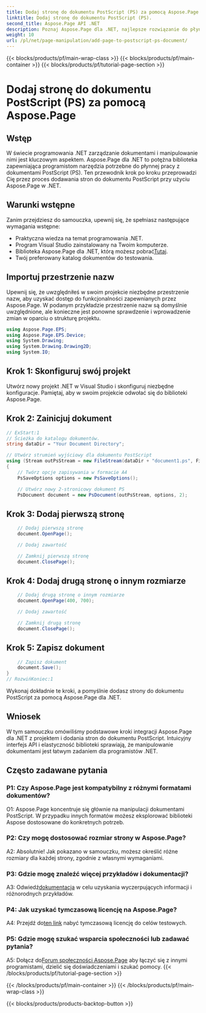 ```yaml
---
title: Dodaj stronę do dokumentu PostScript (PS) za pomocą Aspose.Page
linktitle: Dodaj stronę do dokumentu PostScript (PS).
second_title: Aspose.Page API .NET
description: Poznaj Aspose.Page dla .NET, najlepsze rozwiązanie do płynnej manipulacji dokumentami PostScript w projektach .NET.
weight: 10
url: /pl/net/page-manipulation/add-page-to-postscript-ps-document/
---
```


{{< blocks/products/pf/main-wrap-class >}}
{{< blocks/products/pf/main-container >}}
{{< blocks/products/pf/tutorial-page-section >}}

# Dodaj stronę do dokumentu PostScript (PS) za pomocą Aspose.Page

## Wstęp

W świecie programowania .NET zarządzanie dokumentami i manipulowanie nimi jest kluczowym aspektem. Aspose.Page dla .NET to potężna biblioteka zapewniająca programistom narzędzia potrzebne do płynnej pracy z dokumentami PostScript (PS). Ten przewodnik krok po kroku przeprowadzi Cię przez proces dodawania stron do dokumentu PostScript przy użyciu Aspose.Page w .NET.

## Warunki wstępne

Zanim przejdziesz do samouczka, upewnij się, że spełniasz następujące wymagania wstępne:

- Praktyczna wiedza na temat programowania .NET.
- Program Visual Studio zainstalowany na Twoim komputerze.
-  Biblioteka Aspose.Page dla .NET, którą możesz pobrać[Tutaj](https://releases.aspose.com/page/net/).
- Twój preferowany katalog dokumentów do testowania.

## Importuj przestrzenie nazw

Upewnij się, że uwzględniłeś w swoim projekcie niezbędne przestrzenie nazw, aby uzyskać dostęp do funkcjonalności zapewnianych przez Aspose.Page. W podanym przykładzie przestrzenie nazw są domyślnie uwzględnione, ale konieczne jest ponowne sprawdzenie i wprowadzenie zmian w oparciu o strukturę projektu.

```csharp
using Aspose.Page.EPS;
using Aspose.Page.EPS.Device;
using System.Drawing;
using System.Drawing.Drawing2D;
using System.IO;
```

## Krok 1: Skonfiguruj swój projekt

Utwórz nowy projekt .NET w Visual Studio i skonfiguruj niezbędne konfiguracje. Pamiętaj, aby w swoim projekcie odwołać się do biblioteki Aspose.Page.

## Krok 2: Zainicjuj dokument

```csharp
// ExStart:1
// Ścieżka do katalogu dokumentów.
string dataDir = "Your Document Directory";

// Utwórz strumień wyjściowy dla dokumentu PostScript
using (Stream outPsStream = new FileStream(dataDir + "document1.ps", FileMode.Create))
{
    // Twórz opcje zapisywania w formacie A4
    PsSaveOptions options = new PsSaveOptions();

    // Utwórz nowy 2-stronicowy dokument PS
    PsDocument document = new PsDocument(outPsStream, options, 2);
```

## Krok 3: Dodaj pierwszą stronę

```csharp
    // Dodaj pierwszą stronę
    document.OpenPage();

    // Dodaj zawartość

    // Zamknij pierwszą stronę
    document.ClosePage();
```

## Krok 4: Dodaj drugą stronę o innym rozmiarze

```csharp
    // Dodaj drugą stronę o innym rozmiarze
    document.OpenPage(400, 700);

    // Dodaj zawartość

    // Zamknij drugą stronę
    document.ClosePage();
```

## Krok 5: Zapisz dokument

```csharp
    // Zapisz dokument
    document.Save();
}
// RozwińKoniec:1
```

Wykonaj dokładnie te kroki, a pomyślnie dodasz strony do dokumentu PostScript za pomocą Aspose.Page dla .NET.

## Wniosek

W tym samouczku omówiliśmy podstawowe kroki integracji Aspose.Page dla .NET z projektem i dodania stron do dokumentu PostScript. Intuicyjny interfejs API i elastyczność biblioteki sprawiają, że manipulowanie dokumentami jest łatwym zadaniem dla programistów .NET.

## Często zadawane pytania

### P1: Czy Aspose.Page jest kompatybilny z różnymi formatami dokumentów?

O1: Aspose.Page koncentruje się głównie na manipulacji dokumentami PostScript. W przypadku innych formatów możesz eksplorować biblioteki Aspose dostosowane do konkretnych potrzeb.

### P2: Czy mogę dostosować rozmiar strony w Aspose.Page?

A2: Absolutnie! Jak pokazano w samouczku, możesz określić różne rozmiary dla każdej strony, zgodnie z własnymi wymaganiami.

### P3: Gdzie mogę znaleźć więcej przykładów i dokumentacji?

 A3: Odwiedź[dokumentacja](https://reference.aspose.com/page/net/) w celu uzyskania wyczerpujących informacji i różnorodnych przykładów.

### P4: Jak uzyskać tymczasową licencję na Aspose.Page?

 A4: Przejdź do[ten link](https://purchase.aspose.com/temporary-license/) nabyć tymczasową licencję do celów testowych.

### P5: Gdzie mogę szukać wsparcia społeczności lub zadawać pytania?

 A5: Dołącz do[Forum społeczności Aspose.Page](https://forum.aspose.com/c/page/39) aby łączyć się z innymi programistami, dzielić się doświadczeniami i szukać pomocy.
{{< /blocks/products/pf/tutorial-page-section >}}

{{< /blocks/products/pf/main-container >}}
{{< /blocks/products/pf/main-wrap-class >}}

{{< blocks/products/products-backtop-button >}}
